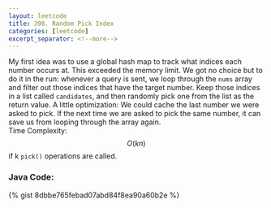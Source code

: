```yaml
---
layout: leetcode
title: 398. Random Pick Index
categories: [leetcode]
excerpt_separator: <!--more-->
---
```

My first idea was to use a global hash map to track what indices each number occurs at. This exceeded the memory limit.
We got no choice but to do it in the run: whenever a query is sent, we loop through the `nums` array and filter out those indices that have the target number. Keep those indices in a list called `candidates`, and then randomly pick one from the list as the return value.
A little optimization: We could cache the last number we were asked to pick. If the next time we are asked to pick the same number, it can save us from looping through the array again.  
Time Complexity: $$O(kn)$$ if k `pick()` operations are called.
<!--more-->

### Java Code:
{% gist 8dbbe765febad07abd84f8ea90a60b2e %}

<div
  class="fb-like"
  data-share="true"
  data-width="450"
  data-show-faces="true">
</div>
<div class="fb-comments" data-href="https://tyge318.github.io/{{page.title}}/" data-numposts="10"></div>

